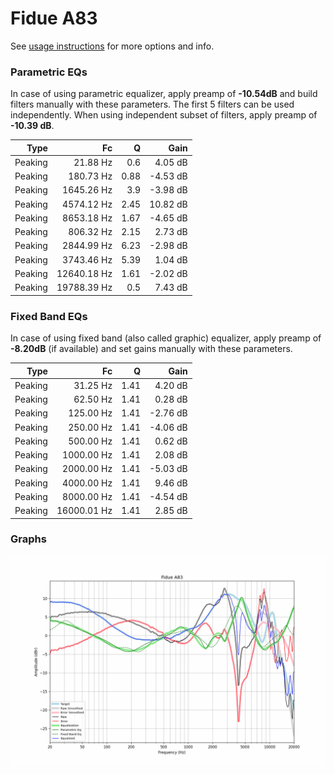 # Fidue A83
See [usage instructions](https://github.com/jaakkopasanen/AutoEq#usage) for more options and info.

### Parametric EQs
In case of using parametric equalizer, apply preamp of **-10.54dB** and build filters manually
with these parameters. The first 5 filters can be used independently.
When using independent subset of filters, apply preamp of **-10.39 dB**.

| Type    | Fc          |    Q | Gain     |
|--------:|------------:|-----:|---------:|
| Peaking | 21.88 Hz    | 0.6  | 4.05 dB  |
| Peaking | 180.73 Hz   | 0.88 | -4.53 dB |
| Peaking | 1645.26 Hz  | 3.9  | -3.98 dB |
| Peaking | 4574.12 Hz  | 2.45 | 10.82 dB |
| Peaking | 8653.18 Hz  | 1.67 | -4.65 dB |
| Peaking | 806.32 Hz   | 2.15 | 2.73 dB  |
| Peaking | 2844.99 Hz  | 6.23 | -2.98 dB |
| Peaking | 3743.46 Hz  | 5.39 | 1.04 dB  |
| Peaking | 12640.18 Hz | 1.61 | -2.02 dB |
| Peaking | 19788.39 Hz | 0.5  | 7.43 dB  |

### Fixed Band EQs
In case of using fixed band (also called graphic) equalizer, apply preamp of **-8.20dB**
(if available) and set gains manually with these parameters.

| Type    | Fc          |    Q | Gain     |
|--------:|------------:|-----:|---------:|
| Peaking | 31.25 Hz    | 1.41 | 4.20 dB  |
| Peaking | 62.50 Hz    | 1.41 | 0.28 dB  |
| Peaking | 125.00 Hz   | 1.41 | -2.76 dB |
| Peaking | 250.00 Hz   | 1.41 | -4.06 dB |
| Peaking | 500.00 Hz   | 1.41 | 0.62 dB  |
| Peaking | 1000.00 Hz  | 1.41 | 2.08 dB  |
| Peaking | 2000.00 Hz  | 1.41 | -5.03 dB |
| Peaking | 4000.00 Hz  | 1.41 | 9.46 dB  |
| Peaking | 8000.00 Hz  | 1.41 | -4.54 dB |
| Peaking | 16000.01 Hz | 1.41 | 2.85 dB  |

### Graphs
![](./Fidue%20A83.png)